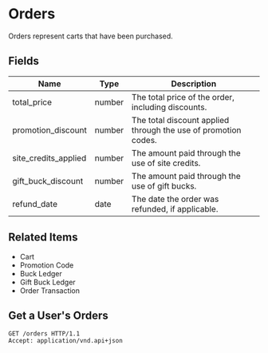 # Orders

Orders represent carts that have been purchased.

## Fields

| Name | Type | Description |
|------|------|-------------|
| total_price | number | The total price of the order, including discounts. |
| promotion_discount | number | The total discount applied through the use of promotion codes. |
| site_credits_applied | number | The amount paid through the use of site credits. |
| gift_buck_discount | number | The amount paid through the use of gift bucks. |
| refund_date | date | The date the order was refunded, if applicable. |

## Related Items

* Cart
* Promotion Code
* Buck Ledger
* Gift Buck Ledger
* Order Transaction

## Get a User's Orders

```http
GET /orders HTTP/1.1
Accept: application/vnd.api+json
```
